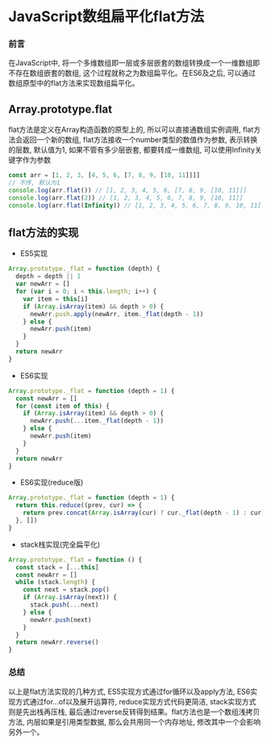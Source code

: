 # JavaScript数组扁平化flat方法

### 前言
在JavaScript中, 将一个多维数组即一层或多层嵌套的数组转换成一个一维数组即不存在数组嵌套的数组, 这个过程就称之为数组扁平化。在ES6及之后, 可以通过数组原型中的flat方法来实现数组扁平化。

## Array.prototype.flat
flat方法是定义在Array构造函数的原型上的, 所以可以直接通数组实例调用, flat方法会返回一个新的数组, flat方法接收一个number类型的数值作为参数, 表示转换的层数, 默认值为1, 如果不管有多少层嵌套, 都要转成一维数组, 可以使用Infinity关键字作为参数
```javascript
const arr = [1, 2, 3, [4, 5, 6, [7, 8, 9, [10, 11]]]]
// 不传, 默认为1
console.log(arr.flat()) // [1, 2, 3, 4, 5, 6, [7, 8, 9, [10, 11]]]
console.log(arr.flat(2)) // [1, 2, 3, 4, 5, 6, 7, 8, 9, [10, 11]]
console.log(arr.flat(Infinity)) // [1, 2, 3, 4, 5, 6, 7, 8, 9, 10, 11]
```

## flat方法的实现
- ES5实现
```javascript
Array.prototype._flat = function (depth) {
  depth = depth || 1
  var newArr = []
  for (var i = 0; i < this.length; i++) {
    var item = this[i]
    if (Array.isArray(item) && depth > 0) {
      newArr.push.apply(newArr, item._flat(depth - 1))
    } else {
      newArr.push(item)
    }
  }
  return newArr
}
```

- ES6实现
```javascript
Array.prototype._flat = function (depth = 1) {
  const newArr = []
  for (const item of this) {
    if (Array.isArray(item) && depth > 0) {
      newArr.push(...item._flat(depth - 1))
    } else {
      newArr.push(item)
    }
  }
  return newArr
}
```

- ES6实现(reduce版)
```javascript
Array.prototype._flat = function (depth = 1) {
  return this.reduce((prev, cur) => {
    return prev.concat(Array.isArray(cur) ? cur._flat(depth - 1) : cur)
  }, [])
}
```

- stack栈实现(完全扁平化)
```javascript
Array.prototype._flat = function () {
  const stack = [...this]
  const newArr = []
  while (stack.length) {
    const next = stack.pop()
    if (Array.isArray(next)) {
      stack.push(...next)
    } else {
      newArr.push(next)
    }
  }
  return newArr.reverse()
}
```

### 总结
以上是flat方法实现的几种方式, ES5实现方式通过for循环以及apply方法, ES6实现方式通过for...of以及展开运算符, reduce实现方式代码更简洁, stack实现方式则是先出栈再压栈, 最后通过reverse反转得到结果。flat方法也是一个数组浅拷贝方法, 内层如果是引用类型数据, 那么会共用同一个内存地址, 修改其中一个会影响另外一个。